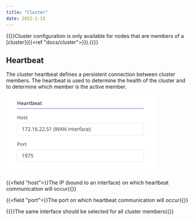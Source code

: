 ```yaml
---
title: "Cluster"
date: 2022-2-13
---
```


{{<alert>}}Cluster configuration is only available for nodes that are members of a [cluster]({{<ref "docs/cluster">}}).{{</alert>}}

## Heartbeat

The cluster heartbeat defines a persistent connection between cluster members. The heartbeat is used to determine the health of the cluster and to determine which member is the active member.

![img](heartbeat.png)

{{<field "host">}}The IP (bound to an interface) on which heartbeat communication will occur{{</field>}}

{{<field "port">}}The port on which heartbeat communication will occur{{</field>}}

{{<alert>}}The same interface should be selected for all cluster members{{</alert>}}
